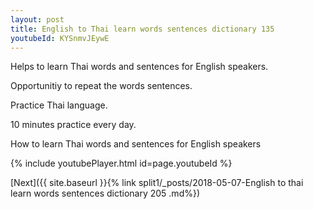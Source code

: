 ```yaml
---
layout: post
title: English to Thai learn words sentences dictionary 135 
youtubeId: KYSnmvJEywE
---
```

 
 
Helps to learn Thai words and sentences for English speakers.

Opportunitiy to repeat the words sentences. 

Practice Thai language. 
 
10 minutes practice every day. 
 
How to learn Thai words and sentences for English speakers 
 
{% include youtubePlayer.html id=page.youtubeId %}
 
 
[Next]({{ site.baseurl }}{% link  split1/_posts/2018-05-07-English to thai learn words sentences dictionary 205 .md%})
 
